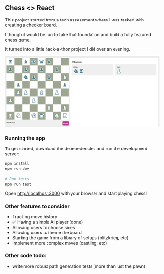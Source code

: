 
## Chess <> React

This project started from a tech assessment where I was tasked with creating a checker board.

I though it would be fun to take that foundation and build a fully featured chess game.

It turned into a little hack-a-thon project I did over an evening.

![Chess board](/game-image.png)



### Running the app

To get started, download the depenedencies and run the development server:

```bash
npm install
npm run dev

# Run tests
npm run test
```

Open [http://localhost:3000](http://localhost:3000) with your browser and start playing chess!


### Other features to consider

- Tracking move history
- ✅ Having a simple AI player (done)
- Allowing users to choose sides
- Allowing users to theme the board
- Starting the game from a library of setups (blitzkrieg, etc)
- Implement more complex moves (castling, etc)

### Other code todo:

- write more robust path generation tests (more than just the pawn)
